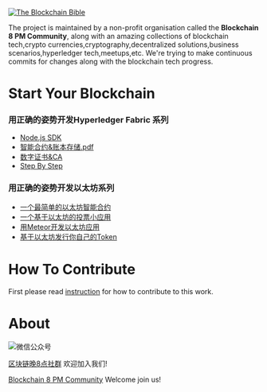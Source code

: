<a href="https://github.com/the-blockchain-bible/readme"><img src="https://raw.githubusercontent.com/the-blockchain-bible/readme/master/assets/logo.png" alt="The Blockchain Bible" /></a>

The project is maintained by a non-profit organisation called the **Blockchain 8 PM Community**, along with an amazing collections of blockchain tech,crypto currencies,cryptography,decentralized solutions,business scenarios,hyperledger tech,meetups,etc. We're trying to make continuous commits for changes along with the blockchain tech progress.


# Start Your Blockchain
### 用正确的姿势开发Hyperledger Fabric 系列
- [Node.js SDK](https://mp.weixin.qq.com/s/0xC05UrXzpMqL2F9fqOnsQ)
- [智能合约&账本存储.pdf](https://mp.weixin.qq.com/s/9sWygC1awlXXTbBjnMM7wA)
- [数字证书&CA](https://mp.weixin.qq.com/s/C3CSGZ6Bi5YlxdQF8WMXig)
- [Step By Step](https://mp.weixin.qq.com/s/lA1gSw9hpxblUslHE0dPfQ)

### 用正确的姿势开发以太坊系列
- [一个最简单的以太坊智能合约](https://mp.weixin.qq.com/s/ic9vr_nphkXSqZGuWxxs-w)
- [一个基于以太坊的投票小应用](https://mp.weixin.qq.com/s/QsPEHrpVqRH-NnFlefgZ4g)
- [用Meteor开发以太坊应用](https://mp.weixin.qq.com/s/FX5JwQrPUgvgR9sfoeQjfQ)
- [基于以太坊发行你自己的Token](https://mp.weixin.qq.com/s/YX1uNKpUGjGn_tf_Ou6hew)

# How To Contribute
First please read [instruction](https://github.com/the-blockchain-bible/readme/wiki) for how to contribute to this work.


# About
![微信公众号](https://raw.githubusercontent.com/the-blockchain-bible/readme/master/assets/official.png)

[区块链晚8点社群](http://mp.weixin.qq.com/s/6LUlhJNCbZRZcq0IvSntsg) 欢迎加入我们!

[Blockchain 8 PM Community](http://mp.weixin.qq.com/s/6LUlhJNCbZRZcq0IvSntsg) Welcome join us!